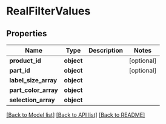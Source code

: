# RealFilterValues

## Properties
Name | Type | Description | Notes
------------ | ------------- | ------------- | -------------
**product_id** | **object** |  | [optional] 
**part_id** | **object** |  | [optional] 
**label_size_array** | **object** |  | 
**part_color_array** | **object** |  | 
**selection_array** | **object** |  | 

[[Back to Model list]](../README.md#documentation-for-models) [[Back to API list]](../README.md#documentation-for-api-endpoints) [[Back to README]](../README.md)

